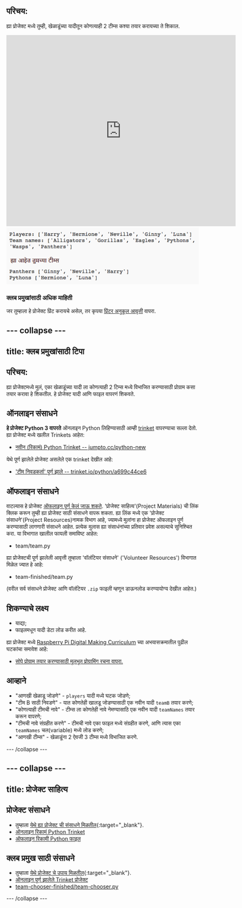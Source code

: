 ## परिचय:

ह्या प्रोजेक्ट मध्ये तुम्ही, खेळाडूंच्या यादीतून कोणत्याही 2 टीम्स कश्या तयार करायच्या ते शिकाल.

<div class="trinket">
  <iframe src="https://trinket.io/embed/python/a699c44ce6?outputOnly=true&start=result" width="600" height="500" frameborder="0" marginwidth="0" marginheight="0" allowfullscreen>
  </iframe>
  <img src="images/team-finished.png">
</div>

### क्लब प्रमुखांसाठी अधिक माहिती

जर तुम्हाला हे प्रोजेक्ट प्रिंट करायचे असेल, तर कृपया [प्रिंटर अनुकूल आवृत्ती](https://projects.raspberrypi.org/mr-IN/projects/team-chooser/print) वापरा.

--- collapse ---
---
title: क्लब प्रमुखांसाठी टिपा
---

## परिचय:

ह्या प्रोजेक्टमध्ये मुलं, एका खेळाडूंच्या यादी ला कोणत्याही 2 टिम्स मध्ये विभाजित करण्यासाठी प्रोग्राम कसा तयार करावा हे शिकतील. हे प्रोजेक्ट यादी आणि फाइल वापरणं शिकवते.

## ऑनलाइन संसाधने

**हे प्रोजेक्ट Python 3 वापरते** ऑनलाइन Python लिहिण्यासाठी आम्ही [trinket](https://trinket.io/) वापरण्याचा सल्ला देतो. ह्या प्रोजेक्ट मध्ये खलील Trinkets आहेत:

* [नवीन (रिकामं) Python Trinket -- jumpto.cc/python-new](http://jumpto.cc/python-new)

येथे पूर्ण झालेले प्रोजेक्ट असलेले एक trinket देखील आहे:

* ['टीम निवडकर्ता' पूर्ण झाले -- trinket.io/python/a699c44ce6](https://trinket.io/python/a699c44ce6)

## ऑफलाइन संसाधने

वाटल्यास हे प्रोजेक्ट [ऑफलाइन पूर्ण केलं जाऊ शकते](https://www.codeclubprojects.org/en-GB/resources/python-working-offline/). 'प्रोजेक्ट साहित्य'(Project Materials) ची लिंक क्लिक करून तुम्ही ह्या प्रोजेक्ट साठी संसाधने वापरू शकता. ह्या लिंक मध्ये एक 'प्रोजेक्ट संसाधने'(Project Resources)नामक विभाग आहे, ज्यामध्ये मुलांना हा प्रोजेक्ट ऑफलाइन पूर्ण करण्यासाठी लागणारी संसाधने आहेत. प्रत्येक मुलास ह्या संसाधंनांच्या प्रतिवार प्रवेश असल्याचे सुनिश्चित करा. या विभागात खालील फायली समाविष्ट आहेत:

* team/team.py

ह्या प्रोजेक्टची पूर्ण झालेली आवृत्ती तुम्हाला 'वॉलंटियर संसाधने' ('Volunteer Resources') विभागात मिळेल ज्यात हे आहे:

* team-finished/team.py

(वरील सर्व संसाधने प्रोजेक्ट आणि वॉलंटियर `.zip` फाइली म्हणून डाऊनलोड करण्यायोग्य देखील आहेत.)

## शिकण्याचे लक्ष्य

* याद्या;
* फाइलमधून यादी डेटा लोड करीत आहे.

ह्या प्रोजेक्ट मध्ये [Raspberry Pi Digital Making Curriculum](https://rpf.io/curriculum) च्या अभयासक्रमातील पुढील घटकांचा समावेश आहे:

* [सोपे प्रोग्राम तयार करण्यासाठी मूलभूत प्रोग्रामिंग रचना वापरा.](https://www.raspberrypi.org/curriculum/programming/creator)

## आव्हाने

* "आणखी खेळाडू जोडणे" - `players` यादी मध्ये घटक जोडणे;
* "टीम B साठी निवडणे" - यात कोणतेही खालडू जोडण्यासाठी एक नवीन यादी `teamB` तयार करणे;
* "कोणत्याही टीमची नावे" - टीम्स ला कोणतेही नावे नेमण्यासाठि एक नवीन यादी `teamNames` तयार करून वापरणे;
* "टीमची नावे संग्रहीत करणे" - टीमची नावे एका फाइल मध्ये संग्रहीत करणे, आणि त्यास एका `teamNames` चल(variable) मध्ये लोड करणे;
* "आणखी टीम्स" - खेळाडूंना 2 ऐवजी 3 टीम्स मध्ये विभाजित करणे.

--- /collapse ---

--- collapse ---
---
title: प्रोजेक्ट साहित्य
---

## प्रोजेक्ट संसाधने

* तुम्हाला [येथे ह्या प्रोजेक्ट ची संसाधने मिळतील](https://rpf.io/p/mr-IN/team-chooser-go){:target="_blank"}.
* [ऑनलाइन रिकामं Python Trinket](http://jumpto.cc/python-new)
* [ऑफलाइन रिकामी Python फाइल](resources/new-new.py)

## क्लब प्रमुख साठी संसाधने

* तुम्हाला [येथे प्रोजेक्ट चे उपाय मिळतील](https://rpf.io/p/mr-IN/team-chooser-get){:target="_blank"}.
* [ऑनलाइन पूर्ण झालेले Trinket प्रोजेक्ट](https://trinket.io/python/a699c44ce6)
* [team-chooser-finished/team-chooser.py](resources/team-chooser-finished-team-chooser.py)

--- /collapse ---
